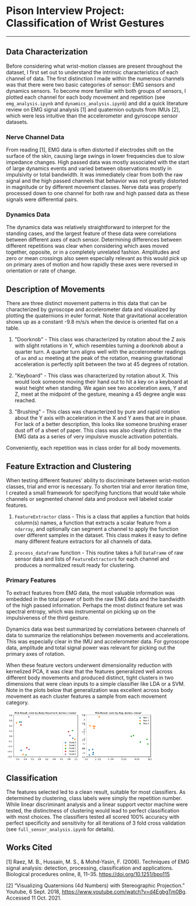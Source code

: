 # Pison Interview Project: Classification of Wrist Gestures

----

## Data Characterization

Before considering what wrist-motion classes are present throughout the dataset, I first set out to understand the intrinsic characteristics of each channel of data. The first distinction I made within the numerous channels was that there were two basic categories of sensor: EMG sensors and dynamics sensors.  To become more familiar with both groups of sensors, I plotted each channel for each body movement and repetition (see `emg_analysis.ipynb` and `dynamics_analysis.ipynb`) and did a quick literature review on EMG signal analysis [1] and quaternion outputs from IMUs [2], which
were less intuitive than the accelerometer and gyroscope sensor datasets.

### Nerve Channel Data

From reading [1], EMG data is often distorted if electrodes shift on the surface of the skin, causing large swings in lower frequencies due to slow impedance changes. High passed data was mostly associated with the start of large dynamics events and varied between observations mostly in impulsivity or total bandwidth.  It was immediately clear from both the raw signal and the high passed channels that behavior was not greatly distorted in magnitude or by different movement classes. Nerve data was properly processed down to one channel for both raw and high passed data as these signals were differential pairs.

### Dynamics Data

The dynamics data was relatively straightforward to interpret for the standing cases, and the largest feature of these data were correlations between different axes of each sensor.  Determining differences between different repetitions was clear when considering which axes moved together, opposite, or in a completely unrelated fashion.  Amplitudes and zero or mean crossings also seem especially relevant as this would pick up on primary axes of motion and how rapidly these axes were reversed in orientation or rate of change.

## Description of Movements

There are three distinct movement patterns in this data that can be characterized by gyroscope and accelerometer data and visualized by plotting the quaternions in euler format.  Note that gravitational acceleration shows up as a constant -9.8 m/s/s when the device is oriented flat on a table.

1. "Doorknob" - This class was characterized by rotation about the Z axis with slight rotations in Y, which resembles turning a doorknob about a quarter turn.  A quarter turn aligns well with the accelerometer readings of `ax` and `az` meeting at the peak of the rotation, meaning gravitational acceleration is perfectly split between the two at 45 degrees of rotation.

2. "Keyboard" - This class was characterized by rotation about X.  This would look someone moving their hand out to hit a key on a keyboard at waist height when standing.  We again see two acceleration axes, Y and Z, meet at the midpoint of the gesture, meaning a 45 degree angle was reached.  

3. "Brushing" - This class was characterized by pure and rapid rotation about the Y axis with acceleration in the X and Y axes that are in phase.  For lack of a better description, this looks like someone brushing eraser dust off of a sheet of paper.  This class was also clearly distinct in the EMG data as a series of very impulsive muscle activation potentials.

Conveniently, each repetition was in class order for all body movements.

## Feature Extraction and Clustering

When testing different features' ability to discriminate between wrist-motion classes, trial and error is necessary.  To shorten trial and error iteration time, I created a small framework for specifying functions that would take whole channels or segmented channel data and produce well labeled scalar features.

1. `FeatureExtractor` class - This is a class that applies a function that holds column(s) names, a function that extracts a scalar feature from a `ndarray`, and optionally can segment a channel to apply the function over different samples in the dataset.  This class makes it easy to define many different feature extractors for all channels of data.

2. `process_dataframe` function - This routine takes a full `DataFrame` of raw sensor data and lists of `FeatureExtractor`s for each channel and produces a normalized result ready for clustering.

### Primary Features

To extract features from EMG data, the most valuable information was embedded in the total power of both the raw EMG data and the bandwidth of the high passed information.  Perhaps the most distinct feature set was spectral entropy, which was instrumental on picking up on the impulsiveness of the third gesture.

Dynamics data was best summarized by correlations between channels of data to summarize the relationships between movements and accelerations.  This was especially clear in the IMU and accelerometer data.  For gyroscope data, amplitude and total signal power was relevant for picking out the primary axes of rotation.

When these feature vectors underwent dimensionality reduction with kernelized PCA, it was clear that the features generalized well across different body movements and produced distinct, tight clusters in two dimensions that were clean inputs to a simple classifier like LDA or a SVM.  Note in the plots below that generalization was excellent across body movement as each cluster features a sample from each movement category.

<img src="./images/clustering_body.png" alt="cluster_body" width="200"/>
<img src="./images/clustering_rep.png" alt="cluster_body" width="200">

## Classification

The features selected led to a clean result, suitable for most classifiers. As determined by clustering, class labels were simply the repetition number.  While linear discriminant analysis and a linear support vector machine were tested, the distinctness of clustering would lead to perfect classification with most choices.  The classifiers tested all scored 100% accuracy with perfect specificity and sensitivity for all iterations of 3 fold cross validation (see `full_sensor_analysis.ipynb` for details).

## Works Cited

[1] Raez, M. B., Hussain, M. S., & Mohd-Yasin, F. (2006). Techniques of EMG signal analysis: detection, processing, classification and applications. Biological procedures online, 8, 11–35. https://doi.org/10.1251/bpo115

[2] “Visualizing Quaternions (4d Numbers) with Stereographic Projection.” Youtube, 6 Sept. 2018, https://www.youtube.com/watch?v=d4EgbgTm0Bg. Accessed 11 Oct. 2021. 
